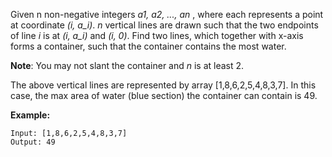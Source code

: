 Given n non-negative integers *a1, a2, ..., an* , where each represents a point at coordinate *(i, a_i)*. *n* vertical lines are drawn such that the two endpoints of line *i* is at *(i, a_i)* and *(i, 0)*. Find two lines, which together with x-axis forms a container, such that the container contains the most water.

**Note**: You may not slant the container and *n* is at least 2.

[](https://s3-lc-upload.s3.amazonaws.com/uploads/2018/07/17/question_11.jpg)

The above vertical lines are represented by array [1,8,6,2,5,4,8,3,7]. In this case, the max area of water (blue section) the container can contain is 49.

**Example:**
```
Input: [1,8,6,2,5,4,8,3,7]
Output: 49
```